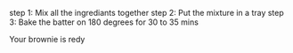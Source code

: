 step 1: Mix all the ingrediants together
step 2: Put the mixture in a tray 
step 3: Bake the batter on 180 degrees for 30 to 35 mins

Your brownie is redy